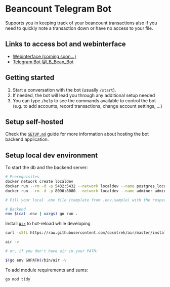 # Beancount Telegram Bot

Supports you in keeping track of your beancount transactions also if you need to quickly note a transaction down or have no access to your file.

## Links to access bot and webinterface

* [Webinterface (coming soon...)]()
* [Telegram Bot @LB_Bean_Bot](https://t.me/LB_Bean_Bot)

## Getting started

1. Start a conversation with the bot (usually `/start`).
1. If needed, the bot will lead you through any additional setup needed
1. You can type `/help` to see the commands available to control the bot (e.g. to add accounts, record transactions, change account settings, ...)

## Setup self-hosted

Check the [`SETUP.md`](SETUP.md) guide for more information about hosting the bot backend application.

## Setup local dev environment

To start the db and the backend server:

```bash
# Prerequisites
docker network create localdev
docker run --rm -d -p 5432:5432 --network localdev --name postgres_localdev -e POSTGRES_PASSWORD=password postgres
docker run --rm -d -p 8090:8080 --network localdev --name adminer adminer

# Fill your local .env file (template from .env.sample) with the respective values

# Backend
env $(cat .env | xargs) go run .
```

Install [`Air`](https://github.com/cosmtrek/air) to hot-reload while developing

```bash
curl -sSfL https://raw.githubusercontent.com/cosmtrek/air/master/install.sh | sh -s -- -b $(go env GOPATH)/bin

air -v

# or, if you don't have air in your PATH:

$(go env GOPATH)/bin/air -v
```

To add module requirements and sums:

```
go mod tidy
```
